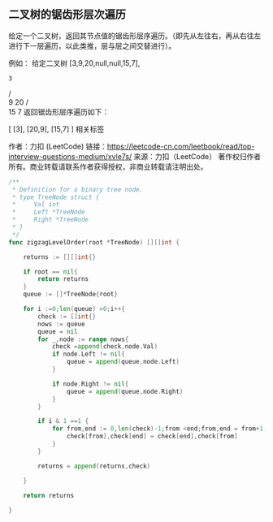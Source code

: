 ## 二叉树的锯齿形层次遍历

给定一个二叉树，返回其节点值的锯齿形层序遍历。（即先从左往右，再从右往左进行下一层遍历，以此类推，层与层之间交替进行）。

例如：
给定二叉树 [3,9,20,null,null,15,7],

    3
   / \
  9  20
    /  \
   15   7
返回锯齿形层序遍历如下：

[
  [3],
  [20,9],
  [15,7]
]
相关标签

作者：力扣 (LeetCode)
链接：https://leetcode-cn.com/leetbook/read/top-interview-questions-medium/xvle7s/
来源：力扣（LeetCode）
著作权归作者所有。商业转载请联系作者获得授权，非商业转载请注明出处。

```go
/**
 * Definition for a binary tree node.
 * type TreeNode struct {
 *     Val int
 *     Left *TreeNode
 *     Right *TreeNode
 * }
 */
func zigzagLevelOrder(root *TreeNode) [][]int {

    returns := [][]int{}

    if root == nil{
        return returns
    }
    queue := []*TreeNode{root}

    for i :=0;len(queue) >0;i++{
        check := []int{}
        nows := queue
        queue = nil
        for _,node := range nows{
            check =append(check,node.Val)
            if node.Left != nil{
                queue = append(queue,node.Left)
            }

            if node.Right != nil{
                queue = append(queue,node.Right)
            }
        }

        if i & 1 ==1 {
            for from,end := 0,len(check)-1;from <end;from,end = from+1,end -1{
                check[from],check[end] = check[end],check[from]
            }
        }

        returns = append(returns,check)

    }
   
    return returns

}
```
